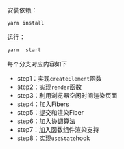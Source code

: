 安装依赖：
```bash
yarn install
```
运行：
```bash
yarn  start
```

每个分支对应内容如下
- step1：实现`createElement`函数
- step2：实现`render`函数
- step3：利用浏览器空闲时间渲染页面
- step4：加入Fibers
- step5：提交和渲染Fiber
- step6：加入协调算法
- step7：加入函数组件渲染支持
- step8：实现`useState`hook

